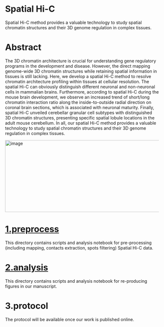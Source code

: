 # Spatial Hi-C
Spatial Hi-C method provides a valuable technology to study spatial chromatin structures and their 3D genome regulation in complex tissues.

# Abstract
The 3D chromatin architecture is crucial for understanding gene regulatory programs in the development and disease. However, the direct mapping genome-wide 3D chromatin structures while retaining spatial information in tissues is still lacking. Here, we develop a spatial Hi-C method to resolve chromatin architecture profiling within tissues at cellular resolution. The spatial Hi-C can obviously distinguish different neuronal and non-neuronal cells in mammalian brains. Furthermore, according to spatial Hi-C during the mouse brain development, we observe an increased trend of short/long chromatin interaction ratio along the inside-to-outside radial direction on coronal brain sections, which is associated with neuronal maturity. Finally, spatial Hi-C unveiled cerebellar granular cell subtypes with distinguished 3D chromatin structures, presenting specific spatial lobule locations in the adult mouse cerebellum. In all, our spatial Hi-C method provides a valuable technology to study spatial chromatin structures and their 3D genome regulation in complex tissues.

<img width="1245" height="236" alt="image" src="https://github.com/user-attachments/assets/dbb3bac7-1a84-4947-ad50-a30c26f982df" />

# [1.preprocess](1.preprocess/)
This directory contains scripts and analysis notebook for pre-processing (including mapping, contacts extraction, spots filtering) Spatial Hi-C data.

# [2.analysis](2.analysis/)
This directory contains scripts and analysis notebook for re-producing figures in our manuscript.

# 3.protocol
The protocol will be available once our work is published online.
